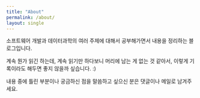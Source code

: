```yaml
---
title: "About"
permalink: /about/
layout: single
---
```


소프트웨어 개발과 데이터과학의 여러 주제에 대해서 공부해가면서 내용을 정리하는 블로그입니다. 

계속 뭔가 읽긴 하는데, 계속 읽기만 하다보니 머리에 남는 게 없는 것 같아서, 이렇게 기록이라도 해두면 좋지 않을까 싶습니다. :)

내용 중에 틀린 부분이나 궁금하신 점을 말씀하고 싶으신 분은 댓글이나 메일로 남겨주세요. 